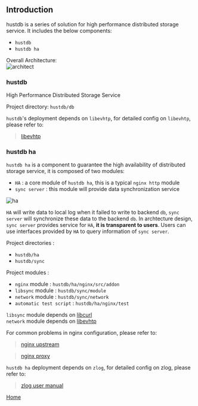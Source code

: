 Introduction
--

hustdb is a series of solution for high performance distributed storage service. It includes the below components:  

* `hustdb`
* `hustdb ha`

Overall Architecture:  
![architect](../../res/architect.png)

### hustdb ###

High Performance Distributed Storage Service

Project directory: `hustdb/db`

`hustdb`'s deployment depends on `libevhtp`, for detailed config on `libevhtp`, please refer to:  
> [libevhtp](http://ellzey.github.io/libevhtp/)

### hustdb ha ###

`hustdb ha` is a component to guarantee the high availability of distributed storage service, it is composed of two modules:   

* `HA` : a core module of `hustdb ha`, this is a typical `nginx http` module
* `sync server` :  this module will provide data synchronization service

![ha](../../../../../res/ha.png)

`HA` will write data to local log when it failed to write to backend `db`, `sync server` will synchronize these data to the backend `db`. In archtecture design, `sync server` provides service for `HA`, **it is transparent to users**. Users can use interfaces provided by `HA` to query information of `sync server`.

Project directories :

* `hustdb/ha`
* `hustdb/sync`

Project modules :

* `nginx` module : `hustdb/ha/nginx/src/addon`
* `libsync` module : `hustdb/sync/module`
* `network` module : `hustdb/sync/network`
* `automatic test script` : `hustdb/ha/nginx/test`

`libsync` module depends on [libcurl](https://curl.haxx.se)  
`network` module depends on [libevhtp](https://github.com/ellzey/libevhtp)

For common problems in nginx configuration, please refer to:

> [nginx upstream](http://nginx.org/en/docs/http/ngx_http_upstream_module.html)

> [nginx proxy](http://nginx.org/en/docs/http/ngx_http_proxy_module.html)

`hustdb ha` deployment depends on `zlog`, for detailed config on zlog, please refer to:  
> [zlog user manual](https://hardysimpson.github.io/zlog/UsersGuide-CN.html)

[Home](../index.md)